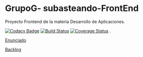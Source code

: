 # GrupoG- subasteando-FrontEnd
Proyecto Frontend de la materia Desarrollo de Aplicaciones. 

[![Codacy Badge](https://api.codacy.com/project/badge/Grade/6ed4c27d86944b7ab1576f11c774994f)](https://www.codacy.com/app/luchist/GrupoG-Backend?utm_source=github.com&amp;utm_medium=referral&amp;utm_content=Grupo-G-022018-DAPP-lCoronel-aRodriguez/GrupoG-Backend&amp;utm_campaign=Badge_Grade)
[![Build Status](https://travis-ci.com/Grupo-G-022018-DAPP-lCoronel-aRodriguez/GrupoG-Backend.svg?branch=master)](https://travis-ci.com/Grupo-G-022018-DAPP-lCoronel-aRodriguez/GrupoG-Backend)
[![Coverage Status](https://coveralls.io/repos/github/Grupo-G-022018-DAPP-lCoronel-aRodriguez/GrupoG-Backend/badge.svg?branch=master)](https://coveralls.io/github/Grupo-G-022018-DAPP-lCoronel-aRodriguez/GrupoG-Backend?branch=master)
.

[Enunciado](https://docs.google.com/document/d/1N50E7Xl4iQVW8y7XOkl7L__GOLpxkDCGYL7tcmMiHcE/edit)

[Backlog](https://trello.com/b/agb3ycLB/modelo-subastando)
